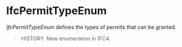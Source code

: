 # IfcPermitTypeEnum

_IfcPermitTypeEnum_ defines the types of permits that can be granted.

> HISTORY&nbsp; New enumeration in IFC4.
